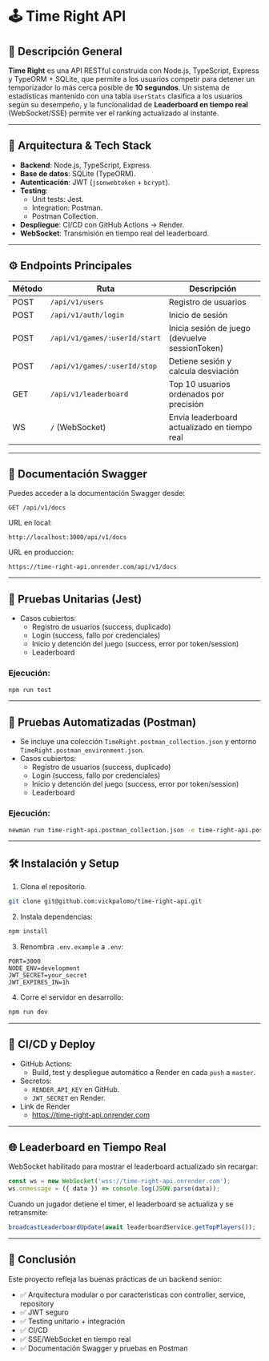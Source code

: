 # 🕹️ Time Right API

## 🔭 Descripción General

**Time Right** es una API RESTful construida con Node.js, TypeScript, Express y TypeORM + SQLite, que permite a los usuarios competir para detener un temporizador lo más cerca posible de **10 segundos**. Un sistema de estadísticas mantenido con una tabla `UserStats` clasifica a los usuarios según su desempeño, y la funcionalidad de **Leaderboard en tiempo real** (WebSocket/SSE) permite ver el ranking actualizado al instante.

---

## 🧠 Arquitectura & Tech Stack

- **Backend**: Node.js, TypeScript, Express.
- **Base de datos**: SQLite (TypeORM).
- **Autenticación**: JWT (`jsonwebtoken` + `bcrypt`).
- **Testing**:
  - Unit tests: Jest.
  - Integration: Postman.
  - Postman Collection.
- **Despliegue**: CI/CD con GitHub Actions → Render.
- **WebSocket**: Transmisión en tiempo real del leaderboard.

---

## ⚙️ Endpoints Principales

| Método     | Ruta                             | Descripción                                        |
|------------|----------------------------------|------------------------------------------------------|
| POST       | `/api/v1/users`                  | Registro de usuarios                                |
| POST       | `/api/v1/auth/login`             | Inicio de sesión                                    |
| POST       | `/api/v1/games/:userId/start`    | Inicia sesión de juego (devuelve sessionToken)      |
| POST       | `/api/v1/games/:userId/stop`     | Detiene sesión y calcula desviación                 |
| GET        | `/api/v1/leaderboard`            | Top 10 usuarios ordenados por precisión             |
| WS         | `/` (WebSocket)                  | Envía leaderboard actualizado en tiempo real        |

---

## 📘 Documentación Swagger

Puedes acceder a la documentación Swagger desde:

```
GET /api/v1/docs
```

URL en local:
```
http://localhost:3000/api/v1/docs
```

URL en produccion:
```
https://time-right-api.onrender.com/api/v1/docs
```

---

## 🧪 Pruebas Unitarias (Jest)

- Casos cubiertos:
  - Registro de usuarios (success, duplicado)
  - Login (success, fallo por credenciales)
  - Inicio y detención del juego (success, error por token/session)
  - Leaderboard

### Ejecución:
```bash
npm run test
```

---

## 🧪 Pruebas Automatizadas (Postman)

- Se incluye una colección `TimeRight.postman_collection.json` y entorno `TimeRight.postman_environment.json`.
- Casos cubiertos:
  - Registro de usuarios (success, duplicado)
  - Login (success, fallo por credenciales)
  - Inicio y detención del juego (success, error por token/session)
  - Leaderboard

### Ejecución:
```bash
newman run time-right-api.postman_collection.json -e time-right-api.postman_environment.json
```

---

## 🛠️ Instalación y Setup

1. Clona el repositorio.
```bash
git clone git@github.com:vickpalomo/time-right-api.git
```

2. Instala dependencias:
```bash
npm install
```

3. Renombra `.env.example` a `.env`:
```
PORT=3000
NODE_ENV=development
JWT_SECRET=your_secret
JWT_EXPIRES_IN=1h
```
4. Corre el servidor en desarrollo:
```bash
npm run dev
```

---

## 🚀 CI/CD y Deploy

- GitHub Actions:
  - Build, test y despliegue automático a Render en cada `push` a `master`.
- Secretos:
  - `RENDER_API_KEY` en GitHub.
  - `JWT_SECRET` en Render.
- Link de Render
  - https://time-right-api.onrender.com
---

## 🌐 Leaderboard en Tiempo Real

WebSocket habilitado para mostrar el leaderboard actualizado sin recargar:

```ts
const ws = new WebSocket('wss://time-right-api.onrender.com');
ws.onmessage = ({ data }) => console.log(JSON.parse(data));
```

Cuando un jugador detiene el timer, el leaderboard se actualiza y se retransmite:

```ts
broadcastLeaderboardUpdate(await leaderboardService.getTopPlayers());
```

---

## 🧠 Conclusión

Este proyecto refleja las buenas prácticas de un backend senior:

- ✅ Arquitectura modular o por caracteristicas con controller, service, repository
- ✅ JWT seguro
- ✅ Testing unitario + integración
- ✅ CI/CD
- ✅ SSE/WebSocket en tiempo real
- ✅ Documentación Swagger y pruebas en Postman